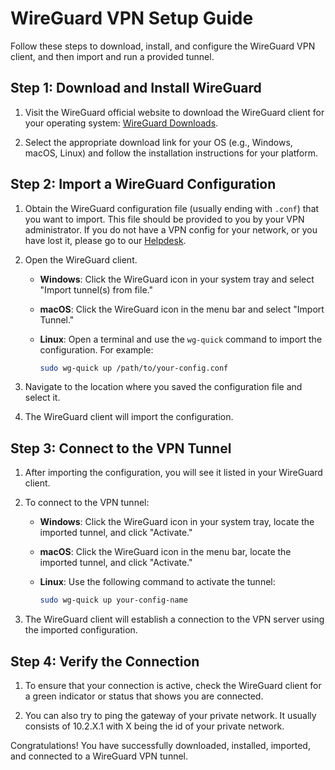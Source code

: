 # WireGuard VPN Setup Guide

Follow these steps to download, install, and configure the WireGuard VPN client, and then import and run a provided tunnel.

## Step 1: Download and Install WireGuard

1. Visit the WireGuard official website to download the WireGuard client for your operating system: [WireGuard Downloads](https://www.wireguard.com/install/).

2. Select the appropriate download link for your OS (e.g., Windows, macOS, Linux) and follow the installation instructions for your platform.

## Step 2: Import a WireGuard Configuration

1. Obtain the WireGuard configuration file (usually ending with `.conf`) that you want to import. This file should be provided to you by your VPN administrator. If you do not have a VPN config for your network, or you have lost it, please go to our [Helpdesk](https://support.wicki.sbs/en/customer/create-ticket/).

2. Open the WireGuard client.

   - **Windows**: Click the WireGuard icon in your system tray and select "Import tunnel(s) from file."
   - **macOS**: Click the WireGuard icon in the menu bar and select "Import Tunnel."
   - **Linux**: Open a terminal and use the `wg-quick` command to import the configuration. For example:

     ```bash
     sudo wg-quick up /path/to/your-config.conf
     ```

3. Navigate to the location where you saved the configuration file and select it.

4. The WireGuard client will import the configuration.

## Step 3: Connect to the VPN Tunnel

1. After importing the configuration, you will see it listed in your WireGuard client.

2. To connect to the VPN tunnel:

   - **Windows**: Click the WireGuard icon in your system tray, locate the imported tunnel, and click "Activate."
   - **macOS**: Click the WireGuard icon in the menu bar, locate the imported tunnel, and click "Activate."
   - **Linux**: Use the following command to activate the tunnel:

     ```bash
     sudo wg-quick up your-config-name
     ```

3. The WireGuard client will establish a connection to the VPN server using the imported configuration.

## Step 4: Verify the Connection

1. To ensure that your connection is active, check the WireGuard client for a green indicator or status that shows you are connected.

2. You can also try to ping the gateway of your private network. It usually consists of  10.2.X.1 with X being the id of your private network.

Congratulations! You have successfully downloaded, installed, imported, and connected to a WireGuard VPN tunnel.
